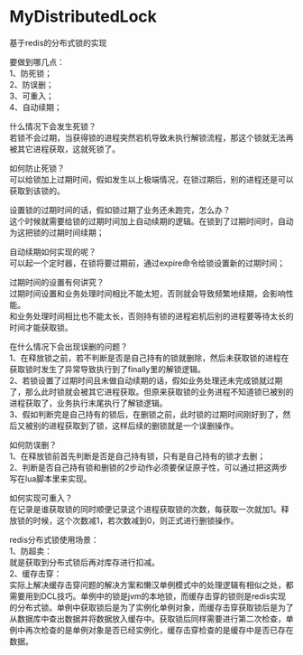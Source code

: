# MyDistributedLock
基于redis的分布式锁的实现

要做到哪几点：  
1、防死锁；  
2、防误删；  
3、可重入；  
4、自动续期；  

什么情况下会发生死锁？  
若锁不会过期，当获得锁的进程突然宕机导致未执行解锁流程，那这个锁就无法再被其它进程获取，这就死锁了。  

如何防止死锁？  
可以给锁加上过期时间，假如发生以上极端情况，在锁过期后，别的进程还是可以获取到该锁的。  

设置锁的过期时间的话，假如锁过期了业务还未跑完，怎么办？  
这个时候就需要给锁的过期时间加上自动续期的逻辑。在锁到了过期时间时，自动为这把锁的过期时间续期；  

自动续期如何实现的呢？  
可以起一个定时器，在锁将要过期前，通过expire命令给锁设置新的过期时间；  

过期时间的设置有何讲究？  
过期时间设置和业务处理时间相比不能太短，否则就会导致频繁地续期，会影响性能。  
和业务处理时间相比也不能太长，否则持有锁的进程宕机后别的进程要等待太长的时间才能获取锁。  

在什么情况下会出现误删的问题？  
1、在释放锁之前，若不判断是否是自己持有的锁就删除，然后未获取锁的进程在获取锁时发生了异常导致执行到了finally里的解锁逻辑。  
2、若锁设置了过期时间且未做自动续期的话，假如业务处理还未完成锁就过期了，那么此时锁就会被其它进程获取。但原来获取锁的业务进程不知道锁已被别的进程获取了，业务执行末尾执行了解锁逻辑。  
3、假如判断完是自己持有的锁后，在删锁之前，此时锁的过期时间刚好到了，然后又被别的进程获取到了锁，这样后续的删锁就是一个误删操作。  

如何防误删？  
1、在释放锁前首先判断是否是自己持有锁，只有是自己持有的锁才去删；  
2、判断是否自己持有锁和删锁的2步动作必须要保证原子性，可以通过把这两步写在lua脚本里来实现。  

如何实现可重入？  
在记录是谁获取锁的同时顺便记录这个进程获取锁的次数，每获取一次就加1。释放锁的时候，这个次数减1，若次数减到0，则正式进行删锁操作。  


redis分布式锁使用场景：  
1、防超卖：  
就是获取到分布式锁后再对库存进行扣减。  
2、缓存击穿：  
实际上解决缓存击穿问题的解决方案和懒汉单例模式中的处理逻辑有相似之处，都需要用到DCL技巧。单例中的锁是jvm的本地锁，而缓存击穿的锁则是redis实现的分布式锁。单例中获取锁后是为了实例化单例对象，而缓存击穿获取锁后是为了从数据库中查出数据并将数据放入缓存中。获取锁后同样需要进行第二次检查，单例中再次检查的是单例对象是否已经实例化，缓存击穿检查的是缓存中是否已存在数据。
